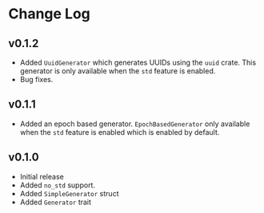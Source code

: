 # Change Log

## v0.1.2

- Added `UuidGenerator` which generates UUIDs using the `uuid` crate. This generator is only available when the `std`
  feature is enabled.
- Bug fixes.

## v0.1.1

- Added an epoch based generator. `EpochBasedGenerator` only available when the `std` feature is enabled which is
  enabled by default.

## v0.1.0

- Initial release
- Added `no_std` support.
- Added `SimpleGenerator` struct
- Added `Generator` trait

